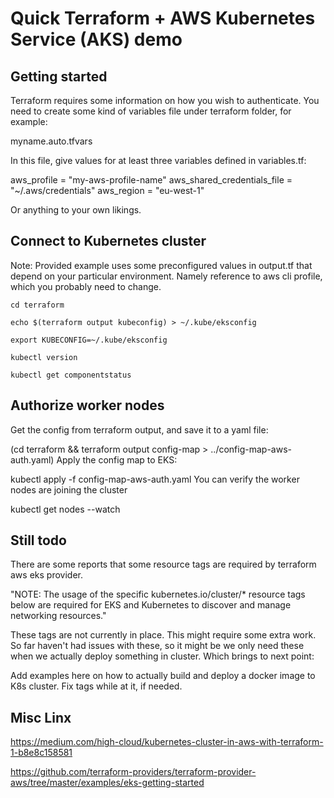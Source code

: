 # Quick Terraform + AWS Kubernetes Service (AKS) demo

## Getting started

Terraform requires some information on how you wish to authenticate. You need to create some kind of variables file under terraform folder, for example:

myname.auto.tfvars

In this file, give values for at least three variables defined in variables.tf:

aws_profile = "my-aws-profile-name"
aws_shared_credentials_file = "~/.aws/credentials"
aws_region = "eu-west-1"

Or anything to your own likings.


## Connect to Kubernetes cluster

Note: Provided example uses some preconfigured values in output.tf that depend on your particular environment. Namely reference to aws cli profile, which you probably need to change.


```
cd terraform

echo $(terraform output kubeconfig) > ~/.kube/eksconfig

export KUBECONFIG=~/.kube/eksconfig

kubectl version

kubectl get componentstatus
```


## Authorize worker nodes

Get the config from terraform output, and save it to a yaml file:

(cd terraform && terraform output config-map > ../config-map-aws-auth.yaml)
Apply the config map to EKS:

kubectl apply -f config-map-aws-auth.yaml
You can verify the worker nodes are joining the cluster

kubectl get nodes --watch

## Still todo

There are some reports that some resource tags are required by terraform aws eks provider.

"NOTE: The usage of the specific kubernetes.io/cluster/* resource tags below are required for EKS and Kubernetes to discover and manage networking resources."

These tags are not currently in place. This might require some extra work. So far haven't had issues with these, so it might be we only need these when we actually deploy something in cluster. Which brings to next point:

Add examples here on how to actually build and deploy a docker image to K8s cluster. Fix tags while at it, if needed.


## Misc Linx

https://medium.com/high-cloud/kubernetes-cluster-in-aws-with-terraform-1-b8e8c158581

https://github.com/terraform-providers/terraform-provider-aws/tree/master/examples/eks-getting-started
